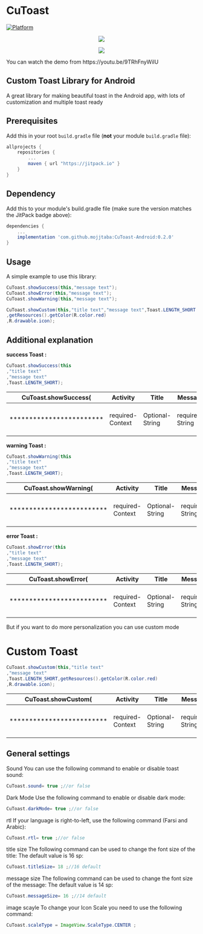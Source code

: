 CuToast
=====
[![Platform](https://img.shields.io/badge/platform-android-green.svg)](http://developer.android.com/index.html)


<p align="center"><img src="http://gapgame.ir/CuToast/CuToast1.png"></p>

<p align="center"><img src="https://b2n.ir/024263"></p>
You can watch the demo from
https://youtu.be/9TRhFnyWilU

Custom Toast Library for Android
----
A great library for making beautiful toast in the Android app, with lots of customization and multiple toast ready

Prerequisites
-----
Add this in your root `build.gradle` file (**not** your module `build.gradle` file):

```gradle
allprojects {
	repositories {
		...
		maven { url "https://jitpack.io" }
	}
}
```
Dependency
----

Add this to your module's build.gradle file (make sure the version matches the JitPack badge above):

```gradle
dependencies {
	...
	implementation 'com.github.mojjtaba:CuToast-Android:0.2.0'
}
```
Usage
 -----
A simple example to use this library:
```java
CuToast.showSuccess(this,"message text");
CuToast.showError(this,"message text");
CuToast.showWarning(this,"message text");

CuToast.showCustom(this,"title text","message text",Toast.LENGTH_SHORT
,getResources().getColor(R.color.red)
,R.drawable.icon);
```


 Additional explanation
 -----
**success Toast :**
```java
CuToast.showSuccess(this
,"title text"
,"message text"
,Toast.LENGTH_SHORT);
```

|  CuToast.showSuccess(  | Activity         |  Title              |  Message            |  Duration                                          | ) |
| -----------------------| ---------------- | ------------------- | ------------------- | -------------------------------------------------- |--- |
|************************| required-Context |  Optional-String    |  required-String    |  Optional-Toast.LENGTH_SHORT or Toast.LENGTH_LONG  |*** |

**warning Toast :**
```java
CuToast.showWarning(this
,"title text"
,"message text"
,Toast.LENGTH_SHORT);
```

|   CuToast.showWarning(    |  Activity         |  Title              |  Message            | Duration                                          |  )  |
| ------------------------- | ----------------- | ------------------- | ------------------- |-------------------------------------------------- | --- |
| ************************* |  required-Context |  Optional-String    |  required-String    | Optional-Toast.LENGTH_SHORT or Toast.LENGTH_LONG  | *** |

**error Toast :**
```java
CuToast.showError(this
,"title text"
,"message text"
,Toast.LENGTH_SHORT);
```

|   CuToast.showError(      | Activity         |  Title             | Message           | Duration                                         |  )  |
| ------------------------- | ---------------- | ------------------ | ----------------- | ------------------------------------------------ | --- |
| ************************* | required-Context |  Optional-String   | required-String   | Optional-Toast.LENGTH_SHORT or Toast.LENGTH_LONG | *** |

But if you want to do more personalization you can use custom mode

# Custom Toast
```java
CuToast.showCustom(this,"title text"
,"message text"
,Toast.LENGTH_SHORT,getResources().getColor(R.color.red)
,R.drawable.icon);
```
|   CuToast.showCustom(     |  Activity         |  Title             | Message           |  Duration                                          | color              |  res(icon)         |  )  |
| ------------------------- | ----------------- | ------------------ | ----------------- | -------------------------------------------------- | ------------------ | ------------------ | --- |
| ************************* |  required-Context |  Optional-String   | required-String   |  Optional-Toast.LENGTH_SHORT or Toast.LENGTH_LONG  | required-res color |  Optional-int res  | *** |

General settings
------
Sound
You can use the following command to enable or disable toast sound:
```java
CuToast.sound= true ;//or false
```

Dark Mode
Use the following command to enable or disable dark mode:

```java
CuToast.darkMode= true ;//or false
```

rtl
If your language is right-to-left, use the following command (Farsi and Arabic):

```java
CuToast.rtl= true ;//or false
```

title size
The following command can be used to change the font size of the title: The default value is 16 sp:

```java
CuToast.titleSize= 18 ;//16 default
```

message size
The following command can be used to change the font size of the message: The default value is 14 sp:

```java
CuToast.messageSize= 16 ;//14 default
```



image scayle
To change your Icon Scale you need to use the following command:

```java
CuToast.scaleType = ImageView.ScaleType.CENTER ;
```




